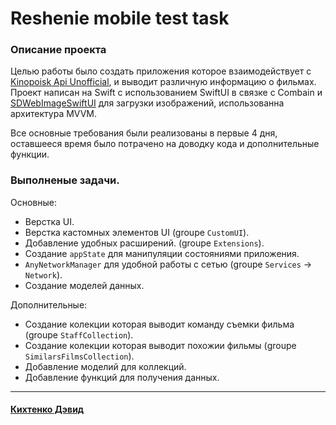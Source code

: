 # **Reshenie mobile test task**

### **Описание проекта**
Целью работы было создать приложения которое взаимодействует с [Kinopoisk Api Unofficial](https://kinopoiskapiunofficial.tech), и выводит различную информацию о фильмах.
Проект написан на Swift с использованием SwiftUI  в связке с Combain и [SDWebImageSwiftUI](https://github.com/SDWebImage/SDWebImageSwiftUI) для загрузки изображений, использованна архитектура MVVM.  

Все основные требования были реализованы в первые 4 дня, оставшееся время было потрачено на доводку кода и дополнительные функции.


### **Выполненые задачи.**
Основные:
+  Верстка UI.
+  Верстка кастомных элементов UI (groupe  `CustomUI`).
+  Добавление удобных расширений. (groupe  `Extensions`).
+  Создание `appState` для манипуляции состояниями приложения.
+  `AnyNetworkManager` для удобной работы с сетью (groupe  `Services` -> `Network`).
+  Создание моделей данных. 

Дополнительные:
+  Создание колекции которая выводит команду съемки фильма (groupe `StaffCollection`).
+  Создание колекции которая выводит похожии фильмы  (groupe `SimilarsFilmsCollection`).
+  Добавление моделий для коллекций.
+  Добавление функций для получения данных.
 

______
#### [Кихтенко Дэвид](https://t.me/speshyNaSky) 

